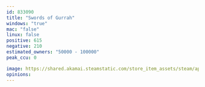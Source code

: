 ```yaml
---
id: 833090
title: "Swords of Gurrah"
windows: "true"
mac: "false"
linux: false
positive: 615
negative: 210
estimated_owners: "50000 - 100000"
peak_ccu: 0

image: https://shared.akamai.steamstatic.com/store_item_assets/steam/apps/833090/header.jpg?t=1605463035
opinions:
---
```

